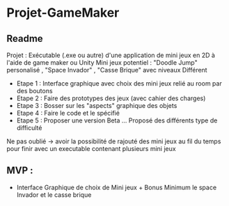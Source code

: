 # Projet-GameMaker

## Readme

Projet : Exécutable (.exe ou autre) d'une application de mini jeux en 2D à l'aide de game maker ou Unity 
Mini jeux potentiel : "Doodle Jump" personalisé , "Space Invador" , "Casse Brique" avec niveaux Différent 

* Etape 1 : Interface graphique avec choix des mini jeux relié au room par des boutons 
* Etape 2 : Faire des prototypes des jeux (avec cahier des charges)
* Etape 3 : Bosser sur les "aspects" graphique des objets 
* Etape 4 : Faire le code et le spécifié 
* Etape 5 : Proposer une version Beta 
...
Proposé des différents type de difficulté

Ne pas oublié -> avoir la possibilité de rajouté des mini jeux au fil du temps pour finir avec un executable
contenant plusieurs mini jeux 

## MVP :

* Interface Graphique de choix de Mini jeux + Bonus Minimum le space Invador et le casse brique 
